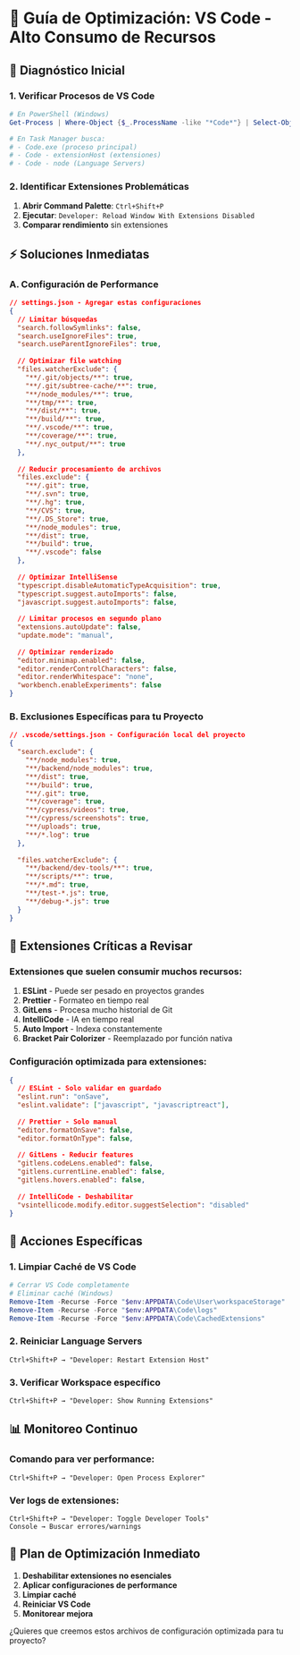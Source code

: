# 🚀 Guía de Optimización: VS Code - Alto Consumo de Recursos

## 🎯 Diagnóstico Inicial

### **1. Verificar Procesos de VS Code**
```powershell
# En PowerShell (Windows)
Get-Process | Where-Object {$_.ProcessName -like "*Code*"} | Select-Object ProcessName, CPU, WorkingSet64 | Sort-Object WorkingSet64 -Descending

# En Task Manager busca:
# - Code.exe (proceso principal)
# - Code - extensionHost (extensiones)
# - Code - node (Language Servers)
```

### **2. Identificar Extensiones Problemáticas**
1. **Abrir Command Palette**: `Ctrl+Shift+P`
2. **Ejecutar**: `Developer: Reload Window With Extensions Disabled`
3. **Comparar rendimiento** sin extensiones

## ⚡ **Soluciones Inmediatas**

### **A. Configuración de Performance**

```json
// settings.json - Agregar estas configuraciones
{
  // Limitar búsquedas
  "search.followSymlinks": false,
  "search.useIgnoreFiles": true,
  "search.useParentIgnoreFiles": true,
  
  // Optimizar file watching
  "files.watcherExclude": {
    "**/.git/objects/**": true,
    "**/.git/subtree-cache/**": true,
    "**/node_modules/**": true,
    "**/tmp/**": true,
    "**/dist/**": true,
    "**/build/**": true,
    "**/.vscode/**": true,
    "**/coverage/**": true,
    "**/.nyc_output/**": true
  },
  
  // Reducir procesamiento de archivos
  "files.exclude": {
    "**/.git": true,
    "**/.svn": true,
    "**/.hg": true,
    "**/CVS": true,
    "**/.DS_Store": true,
    "**/node_modules": true,
    "**/dist": true,
    "**/build": true,
    "**/.vscode": false
  },
  
  // Optimizar IntelliSense
  "typescript.disableAutomaticTypeAcquisition": true,
  "typescript.suggest.autoImports": false,
  "javascript.suggest.autoImports": false,
  
  // Limitar procesos en segundo plano
  "extensions.autoUpdate": false,
  "update.mode": "manual",
  
  // Optimizar renderizado
  "editor.minimap.enabled": false,
  "editor.renderControlCharacters": false,
  "editor.renderWhitespace": "none",
  "workbench.enableExperiments": false
}
```

### **B. Exclusiones Específicas para tu Proyecto**

```json
// .vscode/settings.json - Configuración local del proyecto
{
  "search.exclude": {
    "**/node_modules": true,
    "**/backend/node_modules": true,
    "**/dist": true,
    "**/build": true,
    "**/.git": true,
    "**/coverage": true,
    "**/cypress/videos": true,
    "**/cypress/screenshots": true,
    "**/uploads": true,
    "**/*.log": true
  },
  
  "files.watcherExclude": {
    "**/backend/dev-tools/**": true,
    "**/scripts/**": true,
    "**/*.md": true,
    "**/test-*.js": true,
    "**/debug-*.js": true
  }
}
```

## 🧪 **Extensiones Críticas a Revisar**

### **Extensiones que suelen consumir muchos recursos:**
1. **ESLint** - Puede ser pesado en proyectos grandes
2. **Prettier** - Formateo en tiempo real
3. **GitLens** - Procesa mucho historial de Git
4. **IntelliCode** - IA en tiempo real
5. **Auto Import** - Indexa constantemente
6. **Bracket Pair Colorizer** - Reemplazado por función nativa

### **Configuración optimizada para extensiones:**

```json
{
  // ESLint - Solo validar en guardado
  "eslint.run": "onSave",
  "eslint.validate": ["javascript", "javascriptreact"],
  
  // Prettier - Solo manual
  "editor.formatOnSave": false,
  "editor.formatOnType": false,
  
  // GitLens - Reducir features
  "gitlens.codeLens.enabled": false,
  "gitlens.currentLine.enabled": false,
  "gitlens.hovers.enabled": false,
  
  // IntelliCode - Deshabilitar
  "vsintellicode.modify.editor.suggestSelection": "disabled"
}
```

## 🔧 **Acciones Específicas**

### **1. Limpiar Caché de VS Code**
```powershell
# Cerrar VS Code completamente
# Eliminar caché (Windows)
Remove-Item -Recurse -Force "$env:APPDATA\Code\User\workspaceStorage"
Remove-Item -Recurse -Force "$env:APPDATA\Code\logs"
Remove-Item -Recurse -Force "$env:APPDATA\Code\CachedExtensions"
```

### **2. Reiniciar Language Servers**
```
Ctrl+Shift+P → "Developer: Restart Extension Host"
```

### **3. Verificar Workspace específico**
```
Ctrl+Shift+P → "Developer: Show Running Extensions"
```

## 📊 **Monitoreo Continuo**

### **Comando para ver performance:**
```
Ctrl+Shift+P → "Developer: Open Process Explorer"
```

### **Ver logs de extensiones:**
```
Ctrl+Shift+P → "Developer: Toggle Developer Tools"
Console → Buscar errores/warnings
```

## 🎯 **Plan de Optimización Inmediato**

1. **Deshabilitar extensiones no esenciales**
2. **Aplicar configuraciones de performance**
3. **Limpiar caché**
4. **Reiniciar VS Code**
5. **Monitorear mejora**

¿Quieres que creemos estos archivos de configuración optimizada para tu proyecto?
